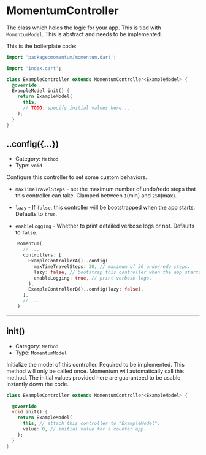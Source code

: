 # MomentumController
The class which holds the logic for your app. This is tied with `MomentumModel`. This is abstract and needs to be implemented.

This is the boilerplate code:
```dart
import 'package:momentum/momentum.dart';

import 'index.dart';

class ExampleController extends MomentumController<ExampleModel> {
  @override
  ExampleModel init() {
    return ExampleModel(
      this,
      // TODO: specify initial values here...
    );
  }
}
```

## ..config({...})
- Category: `Method`
- Type: `void`

Configure this controller to set some custom behaviors.
  - `maxTimeTravelSteps` - set the maximum number of undo/redo steps that this controller can take. Clamped between `1`(min) and `250`(max).

  - `lazy` - If `false`, this controller will be bootstrapped when the app starts. Defaults to `true`.

  - `enableLogging` - Whether to print detailed verbose logs or not. Defaults to `false`.
```dart
    Momentum(
      // ...
      controllers: [
        ExampleControllerA()..config(
          maxTimeTravelSteps: 30, // maximum of 30 undo/redo steps.
          lazy: false, // bootstrap this controller when the app starts.
          enableLogging: true, // print verbose logs.
        ),
        ExampleControllerB()..config(lazy: false),
      ],
      // ...
    )
```

<hr>

## init()
- Category: `Method`
- Type: `MomentumModel`

Initialize the model of this controller. Required to be implemented. This method will only be called once. Momentum will automatically call this method. The initial values provided here are guaranteed to be usable instantly down the code.
```dart
class ExampleController extends MomentumController<ExampleModel> {

  @override
  void init() {
    return ExampleModel(
      this, // attach this controller to "ExampleModel".
      value: 0, // initial value for a counter app.
    );
  }
}
```
